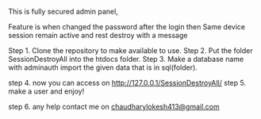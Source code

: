 This is fully secured admin panel,

 Feature is when changed the password after the login then Same device session remain active and rest destroy with a message


Step 1. Clone the repository to make available to use.
Step 2. Put the folder SessionDestroyAll into the htdocs folder.
Step 3. Make a database name with adminauth import the given data that is in sql(folder).

step 4. now you can access on  http://127.0.0.1/SessionDestroyAll/
step 5. make a user and enjoy!

step 6. any help contact me on chaudharylokesh413@gmail.com